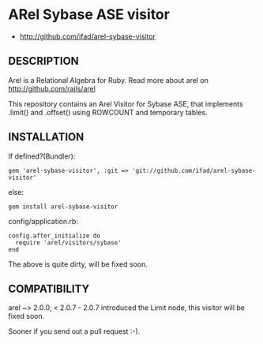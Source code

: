 # ARel Sybase ASE visitor

* http://github.com/ifad/arel-sybase-visitor

## DESCRIPTION

Arel is a Relational Algebra for Ruby. Read more about arel on http://github.com/rails/arel

This repository contains an Arel Visitor for Sybase ASE, that implements .limit() and .offset() using ROWCOUNT and temporary tables.

## INSTALLATION

If defined?(Bundler):

    gem 'arel-sybase-visitor', :git => 'git://github.com/ifad/arel-sybase-visitor'

else:

    gem install arel-sybase-visitor

config/application.rb:

    config.after_initialize do
      require 'arel/visitors/sybase'
    end

The above is quite dirty, will be fixed soon.

## COMPATIBILITY

arel ~> 2.0.0, < 2.0.7 - 2.0.7 introduced the Limit node, this visitor will be fixed soon.

Sooner if you send out a pull request :-).
